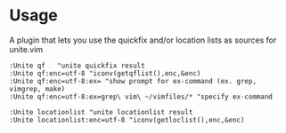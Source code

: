 # Usage

A plugin that lets you use the quickfix and/or location lists as sources for unite.vim

    :Unite qf	"unite quickfix result
    :Unite qf:enc=utf-8 "iconv(getqflist(),enc,&enc)
    :Unite qf:enc=utf-8:ex= "show prompt for ex-command (ex. grep, vimgrep, make)
    :Unite qf:enc=utf-8:ex=grep\ vim\ ~/vimfiles/* "specify ex-command

    :Unite locationlist	"unite locationlist result
    :Unite locationlist:enc=utf-8 "iconv(getloclist(),enc,&enc)
